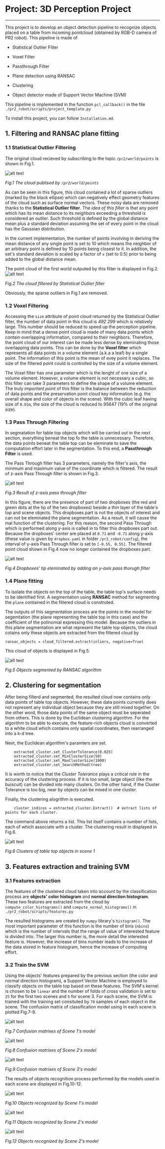 # Project: 3D Perception Project
---

[//]: # (Image References)
[img1]: ./misc/original_cloud.PNG
[img2]: ./misc/statistical_filtering.PNG
[img3]: ./misc/z_passthrough_only.PNG
[img4]: ./misc/yz_passthrough.PNG
[img5]: ./misc/seg_scene_1.PNG
[img6]: ./misc/cluster_scene_1.PNG
[img7]: ./misc/model_scene_1_confusion_matrix.PNG
[img8]: ./misc/model_scene_2_confusion_matrix.PNG
[img9]: ./misc/model_scene_3_confusion_matrix_nfold_5.PNG
[img10]: ./misc/classifi_scene_1.PNG
[img11]: ./misc/classifi_scene_2.PNG
[img12]: ./misc/classifi_scene_3.PNG

This project is to develop an object detection pipeline to recognize objects placed on a table from incoming pointcloud (obtained by RGB-D camera of PR2 robot). This pipeline is made of 

* Statistical Outlier Filter

* Voxel Filter

* Passthrough Filter

* Plane detection using RANSAC

* Clustering
 
* Object detector made of Support Vector Machine (SVM)

This pipeline is implemented in the function `pcl_callback()` in the file `./pr2_robot/scripts/project_template.py`

To install this project, you can follow `Installation.md`.

## 1. Filtering and RANSAC plane fitting
### 1.1 Statistical Outlier Filtering
The original cloud recieved by subscribing to the topic `/pr2/world/points` is shown in Fig.1. 

![alt text][img1]

*Fig.1 The cloud publised by `/pr2/world/points`*

As can be seen in this figure, this cloud contained a lot of sparse outliers (marked by the black ellipse) which can negatively effect geometry features of the cloud such as surface normal vectors. These noisy data are removed thanks to the **Statistical Outlier filter**. The _idea of this filter_ is that any point which has its mean distance to its neighbors exceeding a threshold is considered an outlier. Such threshold is defined by the global distance mean plus a standard deviation assuming the set of every point in the cloud has the Gaussian distribution.

In the current implementation, the number of points involving in deriving the mean distance of any single point is set to 10 which means the neighbor of an arbitrary point is defined by 10 points being closest to it. In addition, the set's standard deviation is scaled by a factor of `x` (set to 0.5) prior to being added to the global distance mean.

The point cloud of the first world outputed by this filter is displayed in Fig.2.
![alt text][img2]

*Fig.2 The cloud filtered by Statistical Outlier filter*

Obviously, the sparse outliers in Fig.1 are removed.

### 1.2 Voxel Filtering
Accessing the `size` attribute of point cloud returned by the Statistical Outlier filter, the number of data point in this cloud is _492 299_ which is relatively large. This number should be reduced to speed up the perception pipeline. Keep in mind that a dense point cloud is made of many data points which contain overlapping information, compared to their neighbors. Therefore, the point cloud of our interest can be made less dense by eleminating those overlapping data points. This can be done by the **Voxel filter** which represents all data points in a volume element (a.k.a a leaf) by a single point. The information of this point is the mean of evey point it replaces. The size of the filtered point could is controlled by the size of a volume element.

The Voxel filter has one parameter which is the lenght of one size of a volume element. However, a volume element is not necessary a cubic, so this filter can take 3 parameters to define the shape of a volume element. The truly _important point_ of this filter is the balance between the reduction of data points and the preservation point cloud key information (e.g. the overall shape and color of objects in the scene). With the cubic leaf having size of `0.01m`, the size of the cloud is reduced to 95647 (19% of the original size).

### 1.3 Pass Through Filtering
In segmatation for table top objects which will be carried out in the next section, everything beneat the top fo the table is unnecessary. Therefore, the data points beneat the table top can be eleminate to save the computation effort later in the segmentation. To this end, a **Passthrough Filter** is used.

The Pass Through filter has 3 parameters, namely the filter's axis, the minimum and maximum value of the coordinate which is filtered. The result of z-axis Pass Through filter is shown in Fig.3. 

![alt text][img3]

*Fig.3 Result of z-axis pass through filter*

In this figure, there are the presence of part of two dropboxes (the red and green dots at the tip of the two dropboxes) beside a thin layer of the table's top and scene objects. This dropboxes part is not the objects of interest and can not be eleminated the plane segmentation. As a result, it will cause the mal function of the clustering. For this reason, the second Pass Through which is performed along y-axis is called in to filter this dropboxes part out. Because the dropboxes' center are placed at `0.71` and `-0.71` along y-axis (these value is given by `dropbox.yaml` in folder `/pr2_robot/config`), the interval of y-axis Pass Through filter is set to `[-0.55, 0.55]`. The filtered point cloud shown in Fig.4 now no longer contained the dropboxes part.

![alt text][img4]

*Fig.4 Dropboxes' tip eleminated by adding an y-axis pass thorugh filter* 

### 1.4 Plane fitting
To isolate the objects on the top of the table, the table top's surface needs to be identified first. A segmentation using **RANSAC** method for segmenting the `plane` contained in the filtered cloud is construted. 

The outputs of this segmentation process are the points in the model for segemtation (the plane representing the table top in this case) and the coefficient of the polinomial expressing this model. Because the outliers in this plane segmentation are what represent the table top objects, the cloud cotains only these objects are extracted from the filtered cloud by
```
ransac_objects = cloud_filtered.extract(inliers, negative=True)
```
This cloud of objects is displayed in Fig.5.   

![alt text][img5]

*Fig.5 Objects segmented by RANSAC algorithm*

## 2. Clustering for segmentation  
After being filterd and segmented, the resulted cloud now contains only data points of table top objects. However, these data points currently does not represent any individual object because they are still mixed together. On the other word, those data points of the same object must be seperated from others. This is done by the Euclidean clustering algorithm. For the algorithm to be able to execute, the feature-rich objects cloud is converted to a white cloud which contains only spatial coordinates, then rearranged into a k-d tree.

Next, the Euclidean algorithm's paramters are set.
```
    extracted_cluster.set_ClusterTolerance(0.025)
    extracted_cluster.set_MinClusterSize(50)
    extracted_cluster.set_MaxClusterSize(1000)
    extracted_cluster.set_SearchMethod(tree)
```
It is worth to notice that the _Cluster Tolerance_ plays a critical role in the accuracy of the clustering process. If it is too small, large object (like the buiscuit) can be divided into many clusters. On the other hand, if the Cluster Tolerance is too big, near by objects can be mixed in one cluster. 

Finally, the clustering alogrithm is executed.
```
    cluster_indices = extracted_cluster.Extract()  # extract lists of points for each cluster.
```
The command above returns a list. This list itself contains a number of lists, each of which associate with a cluster. The clustering result in displayed in Fig.6.

![alt text][img6]

*Fig.6 Clusters of table top objects in scene 1*

## 3. Features extraction and  training SVM 
### 3.1 Features extraction
The features of the clustered cloud taken into account by the classification process are **objects' color histogram** and **normal direction histogram**. These two features are extracted from the cloud by `compute_color_histograms()` and `compute_normal_histograms()` in `./pr2_robot/scripts/features.py`

The resulted histograms are created by `numpy` library's `histogram()`. The most important parameter of this function is the number of bins (`nbins`) which is the number of intervals that the range of value of interested feature is divided into. The larger this number is, the more detail the interested feature is. However, the increase of bins number leads to the increase of the data stored in feature histogram, hence the increase of computing effort.

### 3.2 Train the SVM
Using the objects' features prepared by the previous section (the color and normal direction histogram), a Support Vector Machine is employed to classify objects on the table top based on these features. The SVM's kernel is chosen to be `linear` and the number of folds of cross validation is set to `25` for the first two scenes and `5` for scene 3. For each scene, the SVM is trained with the training set consituted by `70` samples of each object in the scene. The confusion matrix of classification model using in each scene is plotted Fig.7-9.      

![alt text][img7]

*Fig.7 Confusion matrixes of Scene 1's model* 

![alt text][img8]

*Fig.8 Confusion matrixes of Scene 2's model*

![alt text][img9]

*Fig.9 Confusion matrixes of Scene 3's model*

The results of objects recognition process performed by the models used in each scene are displayed in Fig.10-12.

![alt text][img10]

*Fig.10 Objects recognized by Scene 1's model*

![alt text][img11]

*Fig.11 Objects recognized by Scene 2's model*

![alt text][img12]

*Fig.12 Objects recognized by Scene 2's model*
